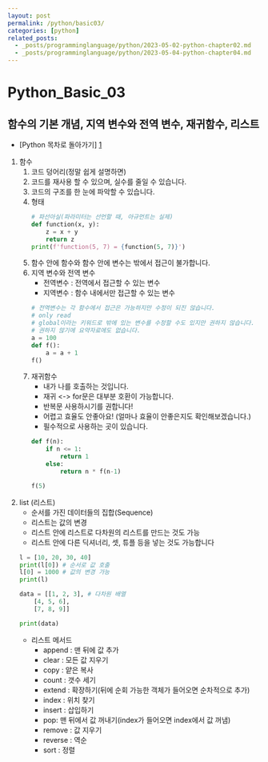 ```yaml
---
layout: post
permalink: /python/basic03/
categories: [python]
related_posts:
  - _posts/programminglanguage/python/2023-05-02-python-chapter02.md
  - _posts/programminglanguage/python/2023-05-04-python-chapter04.md
---
```


# Python_Basic_03
## 함수의 기본 개념, 지역 변수와 전역 변수, 재귀함수, 리스트

- [Python 목차로 돌아가기] [1]

[1]: https://aminsc.github.io/python/


1. 함수
    1. 코드 덩어리(정말 쉽게 설명하면)
    2. 코드를 재사용 할 수 있으며, 실수를 줄일 수 있습니다.
    3. 코드의 구조를 한 눈에 파악할 수 있습니다.
    4. 형태
        ```python
        # 파선아실(파라미터는 선언할 때, 아규먼트는 실제)
        def function(x, y):
            z = x + y
            return z
        print(f'function(5, 7) = {function(5, 7)}')
        ```
    5. 함수 안에 함수와 함수 안에 변수는 밖에서 접근이 불가합니다.
    6. 지역 변수와 전역 변수
        * 전역변수 : 전역에서 접근할 수 있는 변수
        * 지역변수 : 함수 내에서만 접근할 수 있는 변수
        ```python
        # 전역변수는 각 함수에서 접근은 가능하지만 수정이 되진 않습니다.
        # only read
        # global이라는 키워드로 밖에 있는 변수를 수정할 수도 있지만 권하지 않습니다.
        # 권하지 않기에 요약자료에도 없습니다.
        a = 100
        def f():
            a = a + 1
        f()
        ```
    7. 재귀함수
        * 내가 나를 호출하는 것입니다.
        * 재귀 <-> for문은 대부분 호환이 가능합니다.
        * 반복문 사용하시기를 권합니다!
        * 어렵고 효율도 안좋아요! (얼마나 효율이 안좋은지도 확인해보겠습니다.)
        * 필수적으로 사용하는 곳이 있습니다.
        ```python
        def f(n):
            if n <= 1:
                return 1
            else:
                return n * f(n-1)

        f(5)
        ```
2. list (리스트)
    * 순서를 가진 데이터들의 집합(Sequence)
    * 리스트는 값의 변경
    * 리스트 안에 리스트로 다차원의 리스트를 만드는 것도 가능
    * 리스트 안에 다른 딕셔너리, 셋, 튜플 등을 넣는 것도 가능합니다
    ```python
    l = [10, 20, 30, 40]
    print(l[0]) # 순서로 값 호출
    l[0] = 1000 # 값의 변경 가능
    print(l)

    data = [[1, 2, 3], # 다차원 배열
        [4, 5, 6],
        [7, 8, 9]]

    print(data)
    ```
    * 리스트 메서드
        * append : 맨 뒤에 값 추가
        * clear : 모든 값 지우기
        * copy : 얕은 복사
        * count : 갯수 세기
        * extend : 확장하기(뒤에 순회 가능한 객체가 들어오면 순차적으로 추가)
        * index : 위치 찾기
        * insert : 삽입하기
        * pop: 맨 뒤에서 값 꺼내기(index가 들어오면 index에서 값 꺼냄)
        * remove : 값 지우기
        * reverse : 역순
        * sort : 정렬